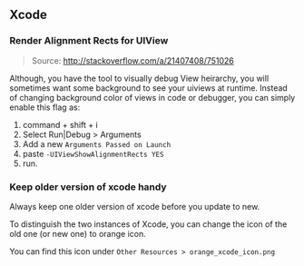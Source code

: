 ## Xcode

### Render Alignment Rects for UIView

> Source: http://stackoverflow.com/a/21407408/751026

Although, you have the tool to visually debug View heirarchy, you will sometimes want some background to see your uiviews at runtime. Instead of changing background color of views in code or debugger, you can simply enable this flag as:

1. command + shift + i
2. Select Run|Debug > Arguments
3. Add a new `Arguments Passed on Launch`
4. paste `-UIViewShowAlignmentRects YES`
5. run.

### Keep older version of xcode handy

Always keep one older version of xcode before you update to new.

To distinguish the two instances of Xcode, you can change the icon of the old one (or new one) to orange icon.

You can find this icon under `Other Resources > orange_xcode_icon.png`